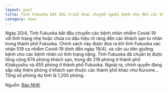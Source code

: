 ```yaml
---
layout: post
title: Tỉnh Fukuoka bắt đầu triển khai chuyển người bệnh nhẹ đến các khách sạn trong thành phố Fukuoka
category: news
---
```

Ngày 20/4, Tỉnh Fukuoka bắt đầu chuyển các bệnh nhân nhiễm Covid-19 với tình trạng nhẹ hoặc chưa có dấu hiệu rõ ràng đến các khách sạn tư nhân trong thành phố Fukuoka.
Chính sách này được đưa ra khi tỉnh Fukuoka xác nhận 519 ca nhiễm Covid-19 (tính đến ngày 19/4), và cần ưu tiên giường bệnh cho các bệnh nhân có tình trạng nặng.
Tỉnh Fukuoka đã chuẩn bị được tổng cộng 674 phòng khách sạn, trong đó 219 phòng ở thành phố Kitakyushu và 455 phòng ở thành phố Fukuoka. Ngoài ra, chính quyền đang sắp xếp thêm phòng ở khách sạn thuộc các thành phố khác như Kurume... Tổng số phòng dự tính là 1,200 phòng.

Nguồn: [Báo NHK](https://www3.nhk.or.jp/fukuoka-news/20200420/5010007639.html)
